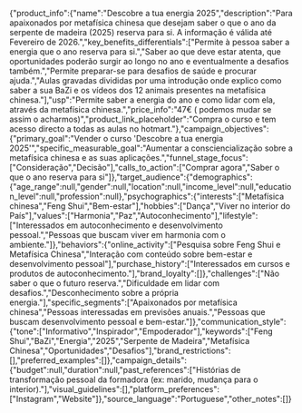 {"product_info":{"name":"Descobre a tua energia 2025","description":"Para apaixonados por metafísica chinesa que desejam saber o que o ano da serpente de madeira (2025) reserva para si. A informação é válida até Fevereiro de 2026.","key_benefits_differentials":["Permite à pessoa saber a energia que o ano reserva para si.","Saber ao que deve estar atenta, que oportunidades poderão surgir ao longo no ano e eventualmente a desafios também.","Permite preparar-se para desafios de saúde e procurar ajuda.","Aulas gravadas divididas por uma introdução onde explico como saber a sua BaZi e os vídeos dos 12 animais presentes na metafísica chinesa."],"usp":"Permite saber a energia do ano e como lidar com ela, através da metafísica chinesa.","price_info":"47€ ( podemos mudar se assim o acharmos)","product_link_placeholder":"Compra o curso e tem acesso directo a todas as aulas no hotmart."},"campaign_objectives":{"primary_goal":"Vender o curso 'Descobre a tua energia 2025'","specific_measurable_goal":"Aumentar a consciencialização sobre a metafísica chinesa e as suas aplicações.","funnel_stage_focus":["Consideração","Decisão"],"calls_to_action":["Comprar agora","Saber o que o ano reserva para si"]},"target_audience":{"demographics":{"age_range":null,"gender":null,"location":null,"income_level":null,"education_level":null,"profession":null},"psychographics":{"interests":["Metafísica chinesa","Feng Shui","Bem-estar"],"hobbies":["Dança","Viver no interior do País"],"values":["Harmonia","Paz","Autoconhecimento"],"lifestyle":["Interessados em autoconhecimento e desenvolvimento pessoal.","Pessoas que buscam viver em harmonia com o ambiente."]},"behaviors":{"online_activity":["Pesquisa sobre Feng Shui e Metafísica Chinesa","Interação com conteúdo sobre bem-estar e desenvolvimento pessoal"],"purchase_history":["Interessados em cursos e produtos de autoconhecimento."],"brand_loyalty":[]},"challenges":["Não saber o que o futuro reserva.","Dificuldade em lidar com desafios.","Desconhecimento sobre a própria energia."],"specific_segments":["Apaixonados por metafísica chinesa","Pessoas interessadas em previsões anuais.","Pessoas que buscam desenvolvimento pessoal e bem-estar."]},"communication_style":{"tone":["Informativo","Inspirador","Empoderador"],"keywords":["Feng Shui","BaZi","Energia","2025","Serpente de Madeira","Metafísica Chinesa","Oportunidades","Desafios"],"brand_restrictions":[],"preferred_examples":[]},"campaign_details":{"budget":null,"duration":null,"past_references":["Histórias de transformação pessoal da formadora (ex: marido, mudança para o interior)."],"visual_guidelines":[],"platform_preferences":["Instagram","Website"]},"source_language":"Portuguese","other_notes":[]}